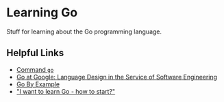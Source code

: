 # Learning Go
Stuff for learning about the Go programming language.

## Helpful Links
- [Command `go`](https://golang.org/cmd/go/)
- [Go at Google: Language Design in the Service of Software Engineering](https://talks.golang.org/2012/splash.article)
- [Go By Example](https://gobyexample.com/)
- ["I want to learn Go - how to start?"](https://developer20.com/i-want-to-learn-go/)

